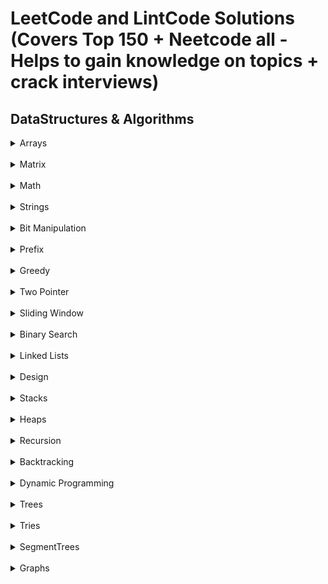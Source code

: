 LeetCode and LintCode Solutions (Covers Top 150 + Neetcode all - Helps to gain knowledge on topics + crack interviews)
======================================================================================================================

## DataStructures & Algorithms


<details>
<Summary>Arrays</Summary>

## Arrays
<br>
### SET - 1
S.No. | Question Name | Java Solution | Time & Space Complexity |
------|---------------|---------------|-------------------------|
1 | [majority-element](https://leetcode.com/problems/majority-element/) |[JAVA]()| |
2 | [contains-duplicate](https://leetcode.com/problems/contains-duplicate/) |[JAVA]()| |
3 | [missing-number](https://leetcode.com/problems/missing-number/) |[JAVA]()| |
4 | [longest-consecutive-sequence](https://leetcode.com/problems/longest-consecutive-sequence/) |[JAVA]()| |
5 | [Shuffle an array](https://leetcode.com/problems/shuffle-an-array/) |[JAVA]()| |

</details>






<br>





<details>
<Summary>Matrix</Summary>

## Matrix

<br>

### SET - 1
S.No. | Question Name | Java Solution | Time & Space Complexity |
------|---------------|---------------|-------------------------|
1 | [Game of Life](https://leetcode.com/problems/game-of-life/) |[JAVA]()| |
2 | [Set Matrix Zeros](https://leetcode.com/problems/set-matrix-zeroes/) |[JAVA]()| |
3 | [Spiral Matrix](https://leetcode.com/problems/spiral-matrix/) |[JAVA]()| |
4 | [Rotate Image](https://leetcode.com/problems/rotate-image/) |[JAVA]()| |

</details>










<br>




<details>
<Summary>Math</Summary>

## Math

<br>

### SET - 1
S.No. | Question Name | Java Solution | Time & Space Complexity |
------|---------------|---------------|-------------------------|
1 | [integer-to-roman](https://leetcode.com/problems/integer-to-roman/) |[JAVA]()| |
2 | [roman-to-integer](https://leetcode.com/problems/roman-to-integer/) |[JAVA]()| |
3 | [excel-sheet-column-title](https://leetcode.com/problems/excel-sheet-column-title/) |[JAVA]()| |
4 | [excel-sheet-column-number](https://leetcode.com/problems/excel-sheet-column-number/) |[JAVA]()| |
5 | [divide-two-integers](https://leetcode.com/problems/divide-two-integers/) |[JAVA]()| |
6 | [fraction-to-recurring-decimal](https://leetcode.com/problems/fraction-to-recurring-decimal/) |[JAVA]()| |
7 | [factorial-trailing-zeroes](https://leetcode.com/problems/factorial-trailing-zeroes/) |[JAVA]()| |
8 | [count-primes](https://leetcode.com/problems/count-primes/) |[JAVA]()| |
9 | [max-points-on-a-line](https://leetcode.com/problems/max-points-on-a-line) |[JAVA]()| |
</details>







<br>






<details>
<Summary>Strings</Summary>

## Strings

<br>

### SET - 1
S.No. | Question Name | Java Solution | Time & Space Complexity |
------|---------------|---------------|-------------------------|
1 | [Valid Palindrome](https://leetcode.com/problems/valid-palindrome/) |[JAVA]()| |
2 | [Valid Anagram](https://leetcode.com/problems/valid-anagram/) |[JAVA]()| |
3 | [Reverse String](https://leetcode.com/problems/reverse-string/) |[JAVA]()| |
4 | [Fizz Buzz](https://leetcode.com/problems/fizz-buzz/) |[JAVA]()| |
5 | [String to Integer(ATOI)](https://leetcode.com/problems/string-to-integer-atoi/) |[JAVA]()| |
6 | [Count And Say](https://leetcode.com/problems/count-and-say/) |[JAVA]()| |
7 | [Group Anagrams](https://leetcode.com/problems/group-anagrams/) |[JAVA]()| |
8 | [first-unique-character-in-a-string](https://leetcode.com/problems/first-unique-character-in-a-string/) |[JAVA]()| |
9 | [find-the-index-of-the-first-occurrence-in-a-string](https://leetcode.com/problems/find-the-index-of-the-first-occurrence-in-a-string/) |[JAVA]()| |
10 | [longest-common-prefix](https://leetcode.com/problems/longest-common-prefix) |[JAVA]()| |
</details>






<br>




<details>
<Summary>Bit Manipulation</Summary>

## Bit Manipulation

<br>

### SET - 1
S.No. | Question Name | Java Solution | Time & Space Complexity |
------|---------------|---------------|-------------------------|
1 | [sum-of-two-integers](https://leetcode.com/problems/sum-of-two-integers/) |[JAVA]()| |
2 | [number-of-1-bits](https://leetcode.com/problems/number-of-1-bits/) |[JAVA]()| |
3 | [ind-the-duplicate-number](https://leetcode.com/problems/find-the-duplicate-number/) |[JAVA]()| |
4 | [reverse-bits](https://leetcode.com/problems/reverse-bits/) |[JAVA]()| |
5 | [Plus One](https://leetcode.com/problems/plus-one) |[JAVA]()| |
6 | [Single Nunber](https://leetcode.com/problems/single-number/) |[JAVA]()| |
</details>













<br>






<details>
<Summary>Prefix</Summary>

## Prefix

<br>

### SET - 1
S.No. | Question Name | Java Solution | Time & Space Complexity |
------|---------------|---------------|-------------------------|
1 | [product-of-array-except-self](https://leetcode.com/problems/product-of-array-except-self/) |[JAVA]()| |

</details>




<br>







<details>
<Summary>Greedy</Summary>

## Greedy

<br>

### SET - 1
S.No. | Question Name | Java Solution | Time & Space Complexity |
------|---------------|---------------|-------------------------|
1 | [Gas Station](https://leetcode.com/problems/gas-station/) |[JAVA]()| |
2 | [Increasing Triplet Subsequence](https://leetcode.com/problems/increasing-triplet-subsequence/) |[JAVA]()| |
3 | [Largest Number](https://leetcode.com/problems/largest-number/) |[JAVA]()| |
4 | [Jump Game](https://leetcode.com/problems/jump-game/) |[JAVA]()| |

</details>



<br>





<details>
<Summary>Two Pointer</Summary>

## Two Pointer

<br>

### SET - 1
S.No. | Question Name | Java Solution | Time & Space Complexity |
------|---------------|---------------|-------------------------|
1 | [container-with-most-water](https://leetcode.com/problems/container-with-most-water/) |[JAVA]()| |
2 | [trapping-rain-water](https://leetcode.com/problems/trapping-rain-water/) |[JAVA]()| |
3 | [largest-rectangle-in-histogram/](https://leetcode.com/problems/largest-rectangle-in-histogram/) |[JAVA]()| |
4 | [sort-colors](https://leetcode.com/problems/sort-colors/) |[JAVA]()| |
5 | [move-zeroes](https://leetcode.com/problems/move-zeroes/) |[JAVA]()| |
6 | [merge-sorted-array](https://leetcode.com/problems/merge-sorted-array/) |[JAVA]()| |
7 | [remove-duplicates-from-sorted-array/](https://leetcode.com/problems/remove-duplicates-from-sorted-array/) |[JAVA]()| |
8 | [merge-sorted-array](https://leetcode.com/problems/merge-sorted-array/) |[JAVA]()| |
9 | [Happy Number](https://leetcode.com/problems/happy-number/) |[JAVA]()| |
10 | [Valid Triangle](https://leetcode.com/problems/valid-triangle-number/) |[JAVA]()| |
11 | [Two Sum](https://leetcode.com/problems/two-sum/) |[JAVA]()| |
12 | [3 Sum](https://leetcode.com/problems/3sum/) |[JAVA]()| |
13 | [3 Sum closest](https://leetcode.com/problems/3sum-closest/) |[JAVA]()| |
13 | [4 Sum](https://leetcode.com/problems/4sum/) |[JAVA]()| |
</details>







<br>







<details>
<Summary>Sliding Window</Summary>

## Sliding Window

<br>

### SET - 1
S.No. | Question Name | Java Solution | Time & Space Complexity |
------|---------------|---------------|-------------------------|
1 | [sliding-window-maximum](https://leetcode.com/problems/sliding-window-maximum/) |[JAVA]()| |
2 | [minimum-window-substring](https://leetcode.com/problems/minimum-window-substring/) |[JAVA]()| |
3 | [longest-substring-with-at-least-k-repeating-characters](https://leetcode.com/problems/longest-substring-with-at-least-k-repeating-characters/) |[JAVA]()| |
4 | [longest-substring-without-repeating-characters](https://leetcode.com/problems/longest-substring-without-repeating-characters/) |[JAVA]()| |
5 | [longest-substring-with-at-most-k-distinct-characters](https://leetcode.com/problems/longest-substring-with-at-most-k-distinct-characters/) |[JAVA]()| |

</details>






<br>










<details>
<Summary>Binary Search</Summary>

## Binary Search

<br>

### SET - 1
S.No. | Question Name | Java Solution | Time & Space Complexity |
------|---------------|---------------|-------------------------|
1 | [Sqrt](https://leetcode.com/problems/sqrtx/) |[JAVA]()| |
2 | [Search in rotated sorted array](https://leetcode.com/problems/search-in-rotated-sorted-array/) |[JAVA]()| |
3 | [Find First and Last position of element in sorted array](https://leetcode.com/problems/find-first-and-last-position-of-element-in-sorted-array/) |[JAVA]()| |
4 | [Search in a 2D Matrix](https://leetcode.com/problems/search-a-2d-matrix-ii/) |[JAVA]()| |
5 | [Kth Smallest element in sorted matrix](https://leetcode.com/problems/kth-smallest-element-in-a-sorted-matrix/) |[JAVA]()| |
6 | [Find Peak Element](https://leetcode.com/problems/find-peak-element/) |[JAVA]()| |
7 | [Median of two sorted arrays](https://leetcode.com/problems/median-of-two-sorted-arrays/) |[JAVA]()| |
8 | [Count of smaller numbers after self](https://leetcode.com/problems/count-of-smaller-numbers-after-self/) |[JAVA]()| |

</details>








<br>










<details>
<Summary>Linked Lists</Summary>

## Linked Lists

<br>

### SET - 1
S.No. | Question Name | Java Solution | Time & Space Complexity |
------|---------------|---------------|-------------------------|
1 | [Pow(X,N)](https://leetcode.com/problems/linked-list-cycle/) |[JAVA]()| |
2 | [Pow Of 3](https://leetcode.com/problems/intersection-of-two-linked-lists/) |[JAVA]()| |
3 | [Regular Expression](https://leetcode.com/problems/palindrome-linked-list/) |[JAVA]()| |
4 | [Sort List](https://leetcode.com/problems/sort-list/) |[JAVA]()| |
5 | [Merge two sorted Lists](https://leetcode.com/problems/merge-two-sorted-lists/) |[JAVA]()| |
6 | [Reverse Linked List](https://leetcode.com/problems/reverse-linked-list/) |[JAVA]()| |
7 | [Add two numbers](https://leetcode.com/problems/add-two-numbers/) |[JAVA]()| |
8 | [populating-next-right-pointers-in-each-node](https://leetcode.com/problems/populating-next-right-pointers-in-each-node/) |[JAVA]()| |
9 | [Copy List with random pointer](https://leetcode.com/problems/copy-list-with-random-pointer/) |[JAVA]()| |
10 | [delete-node-in-a-linked-list](https://leetcode.com/problems/delete-node-in-a-linked-list/) |[JAVA]()| |
11 | [odd-even-linked-list](https://leetcode.com/problems/odd-even-linked-list/) |[JAVA]()| |


</details>












<br>







<details>
<Summary>Design</Summary>

## Design

<br>

### SET - 1
S.No. | Question Name | Java Solution | Time & Space Complexity |
------|---------------|---------------|-------------------------|
1 | [Insert - Delete - Get Random - O(1)](https://leetcode.com/problems/insert-delete-getrandom-o1/) |[JAVA]()| |
2 | [LRU - Cache Algorithm](https://leetcode.com/problems/lru-cache/) |[JAVA](| |
3 | [LFU - Cache Algorithm](https://leetcode.com/problems/lfu-cache/) |[JAVA]()| |
4 | [Flatten Nested List Iterator](https://leetcode.com/problems/flatten-nested-list-iterator/) |[JAVA]()| |
5 | [Min Stack](https://leetcode.com/problems/min-stack/) |[JAVA]()| |

</details>
















<br>







<details>
<Summary>Stacks</Summary>

## Stacks

<br>

### SET - 1
S.No. | Question Name | Java Solution | Time & Space Complexity |
------|---------------|---------------|-------------------------|
1 | [Evaluate Reverse Polish Notation](https://leetcode.com/problems/evaluate-reverse-polish-notation/) |[JAVA]()| |
2 | [Basic Calculator II](https://leetcode.com/problems/basic-calculator-ii/) |[JAVA]()| |
3 | [Trapping Rain Water](https://leetcode.com/problems/trapping-rain-water/) |[JAVA]()| |
4 | [Largest Rectangle In a Histogram](https://leetcode.com/problems/largest-rectangle-in-histogram/) |[JAVA]()| |
</details>













<br>






<details>
<Summary>Heaps</Summary>

## Heaps

<br>

### SET - 1
S.No. | Question Name | Java Solution | Time & Space Complexity |
------|---------------|---------------|-------------------------|
1 | [find-median-from-data-stream](https://leetcode.com/problems/find-median-from-data-stream/) |[JAVA]()| |
2 | [kth-largest-element-in-an-array](https://leetcode.com/problems/kth-largest-element-in-an-array/) |[JAVA]()| |
3 | [top-k-frequent-elements](https://leetcode.com/problems/top-k-frequent-elements/) |[JAVA]()| |
4 | [merge-k-sorted-lists](https://leetcode.com/problems/merge-k-sorted-lists/) |[JAVA]()| |
5 | [the-skyline-problem](https://leetcode.com/problems/the-skyline-problem/) |[JAVA]()| |

</details>












<br>




<details>
<Summary>Recursion</Summary>

## Recursion 

<br>

### SET - 1
S.No. | Question Name | Java Solution | Time & Space Complexity |
------|---------------|---------------|-------------------------|
1 | [Pow(X,N)](https://leetcode.com/problems/powx-n/) |[JAVA]()| |
2 | [Pow Of 3](https://leetcode.com/problems/power-of-three/) |[JAVA]()| |
3 | [Regular Expression](https://leetcode.com/problems/regular-expression-matching/) |[JAVA]()| |
4 | [Wild Matching](https://leetcode.com/problems/wildcard-matching/) |[JAVA]()| |

</details>




<br>




<details>
<Summary>Backtracking</Summary>

## BackTracking 

<br>

### SET - 1
S.No. | Question Name | Java Solution | Time & Space Complexity |
------|---------------|---------------|-------------------------|
1 | [Permutations](https://leetcode.com/problems/permutations/) |[JAVA]()| |
2 | [Subsets](https://leetcode.com/problems/subsets/) |[JAVA]()| |
3 | [Generate Parenthesis](https://leetcode.com/problems/generate-parentheses/) |[JAVA]()| |
4 | [Letter combinations of a phone number](https://leetcode.com/problems/letter-combinations-of-a-phone-number/) |[JAVA]()| |
5 | [Word Search](https://leetcode.com/problems/word-search/) |[JAVA]()| |
6 | [Word Search II](https://leetcode.com/problems/word-search-ii/) |[JAVA]()| |
7 | [Word Break](https://leetcode.com/problems/word-break/) |[JAVA]()| |
8 | [Word Break II](https://leetcode.com/problems/word-break-ii/) |[JAVA]()| |
9 | [valid-sudoku](https://leetcode.com/problems/valid-sudoku/) |[JAVA]()| |


</details>



<br>




<details>
<Summary>Dynamic Programming</Summary>

## Dynamic Programming

<br>

### SET - 1
S.No. | Question Name | Java Solution | Time & Space Complexity |
------|---------------|---------------|-------------------------|
1 | [best-time-to-buy-and-sell-stock  ](https://leetcode.com/problems/best-time-to-buy-and-sell-stock/) |[JAVA]()| |
2 | [best-time-to-buy-and-sell-stock II ](https://leetcode.com/problems/best-time-to-buy-and-sell-stock-ii/) |[JAVA]()| |
3 | [maximum-subarray - Kadanes Algorithm ](https://leetcode.com/problems/maximum-subarray/) |[JAVA]()| |
4 | [maximum-product-subarray ](https://leetcode.com/problems/maximum-product-subarray/) |[JAVA]()| |
5 | [unique-paths ](https://leetcode.com/problems/unique-paths/) |[JAVA]()| |
6 | [ house-robber ](https://leetcode.com/problems/house-robber/) |[JAVA]()| |
7 | [unique-paths ](https://leetcode.com/problems/unique-paths/) |[JAVA]()| |
8 | [coin-change ](https://leetcode.com/problems/coin-change/) |[JAVA]()| |
9 | [longest-palindromic-substring ](https://leetcode.com/problems/longest-palindromic-substring/) |[JAVA]()| |
10 | [perfect-squares ](https://leetcode.com/problems/perfect-squares/) |[JAVA]()| |
11 | [decode-ways ](https://leetcode.com/problems/decode-ways/) |[JAVA]()| |
12 | [Climbing Stairs ](https://leetcode.com/problems/climbing-stairs/) |[JAVA]()| |
</details>



<br>








<details>
<Summary>Trees</Summary>

## Trees

<br>

### SET - 1
S.No. | Question Name | Java Solution | Time & Space Complexity |
------|---------------|---------------|-------------------------|
1 | [Tree Traversal - BFS - Iterative ](https://www.geeksforgeeks.org/graph-and-its-representations/) |[JAVA]()| |
2 | [Tree Traversal - BFS - Recursive ](https://www.geeksforgeeks.org/graph-and-its-representations/) |[JAVA]()| |
3 | [Tree Traversal - DFS(Pre/Post/InOrder)-Recursive ](https://www.geeksforgeeks.org/graph-and-its-representations/) |[JAVA]()| |
4 | [Tree Traversal - DFS(Pre/Post/InOrder)-Iterative ](https://www.geeksforgeeks.org/graph-and-its-representations/) |[JAVA]()| |


<br>

## SET- 1(Tree Traversals)
S.No. | Question Name | Java Solution | Time & Space Complexity |
------|---------------|---------------|-------------------------|
5 | [Tree Traversals - Left View and Right View of a Tree(DFS/BFS) ](https://www.geeksforgeeks.org/graph-and-its-representations/) |[JAVA]()| |
6 | [Tree Traversals - Top View (DFS/BFS)](https://www.geeksforgeeks.org/graph-and-its-representations/) |[JAVA]()| |
7 | [Tree Traversals - Bottom View (DFS/BFS)](https://www.geeksforgeeks.org/graph-and-its-representations/) |[JAVA]()| |
8 | [Tree Traversals - Boundary (DFS/BFS)](https://www.geeksforgeeks.org/graph-and-its-representations/) |[JAVA]()| |
9 | [Tree Traversals - ZigZag (DFS/BFS)](https://www.geeksforgeeks.org/graph-and-its-representations/) |[JAVA]()| |
10| [Tree Traversals - Vertical Order (DFS/BFS)](https://www.geeksforgeeks.org/graph-and-its-representations/) |[JAVA]()| |


<br>

## SET - 2 (Tree Properties)
S.No. | Question Name | Java Solution | Time & Space Complexity |
------|---------------|---------------|-------------------------|
11| [Tree Properties - Height and Depth (DFS/BFS)](https://www.geeksforgeeks.org/graph-and-its-representations/) |[JAVA]()| |
12| [Tree Properties - Width of a tree)](https://www.geeksforgeeks.org/graph-and-its-representations/) |[JAVA]()| |
13| [Tree Properties - Diameter of a tree)](https://www.geeksforgeeks.org/graph-and-its-representations/) |[JAVA]()| |
14| [Tree Properties - Ancestors/Decendants of a tree)](https://www.geeksforgeeks.org/graph-and-its-representations/) |[JAVA]()| |
15| [Tree Properties - Cousins of a tree)](https://www.geeksforgeeks.org/graph-and-its-representations/) |[JAVA]()| |


<br>

### SET - 3 (Validation)
S.No. | Question Name | Java Solution | Time & Space Complexity |
------|---------------|---------------|-------------------------|
15 | [SubTree of another Tree](https://www.geeksforgeeks.org/graph-and-its-representations/) |[JAVA]()| |
16 | [Same Tree](https://www.geeksforgeeks.org/graph-and-its-representations/) |[JAVA]()| |
17 | [Symmetric](https://www.geeksforgeeks.org/graph-and-its-representations/) |[JAVA]()| |
18 | [Invert Binary Tree ](https://www.geeksforgeeks.org/graph-and-its-representations/) |[JAVA]()| |
19 | [Validate Binary Search Tree ](https://www.geeksforgeeks.org/graph-and-its-representations/) |[JAVA]()| |
20 | [Unique Binary Search tree ](https://www.geeksforgeeks.org/graph-and-its-representations/) |[JAVA]()| |
21 | [Balanced Binary Tree ](https://www.geeksforgeeks.org/graph-and-its-representations/) |[JAVA]()| |

<br>

### SET - 4 (Coversions and Constructions)
S.No. | Question Name | Java Solution | Time & Space Complexity |
------|---------------|---------------|-------------------------|
22 | [ Convert Sorted Array to Binary Search Tree ](https://www.geeksforgeeks.org/graph-and-its-representations/) |[JAVA]()| |
23 | [ Convert Sorted List to Binary Search Tree ](https://www.geeksforgeeks.org/graph-and-its-representations/) |[JAVA]()| |
24 | [ convert-binary-search-tree-to-sorted-doubly-linked-list ](https://www.geeksforgeeks.org/graph-and-its-representations/) |[JAVA]()| |
25 | [ Construct Binary Tree from Preorder and Inorder Traversal ](https://www.geeksforgeeks.org/graph-and-its-representations/) |[JAVA]()| |
26 | [ Flatten Binary Tree to Linked List ](https://www.geeksforgeeks.org/graph-and-its-representations/) |[JAVA]()| |

<br>

### SET - 5 (Other Questions)
S.No. | Question Name | Java Solution | Time & Space Complexity |
------|---------------|---------------|-------------------------|
27 | [ Convert Sorted Array to Binary Search Tree ](https://leetcode.com/problems/merge-two-binary-trees/) |[JAVA]()| |
28 | [ Convert Sorted List to Binary Search Tree ](https://leetcode.com/problems/path-sum/) |[JAVA]()| |
29 | [ convert-binary-search-tree-to-sorted-doubly-linked-list ](https://leetcode.com/problems/kth-smallest-element-in-a-bst/) |[JAVA]()| |
30 | [ convert-binary-search-tree-to-sorted-doubly-linked-list ](https://leetcode.com/problems/sum-root-to-leaf-numbers/) |[JAVA]()| |
31 | [ convert-binary-search-tree-to-sorted-doubly-linked-list ](https://leetcode.com/problems/all-possible-full-binary-trees/) |[JAVA]()| |
32 | [ convert-binary-search-tree-to-sorted-doubly-linked-list ](https://leetcode.com/problems/serialize-and-deserialize-binary-tree/) |[JAVA]()| |
33 | [ convert-binary-search-tree-to-sorted-doubly-linked-list ](https://leetcode.com/problems/binary-tree-maximum-path-sum/) |[JAVA]()| |
34 | [](https://leetcode.com/problems/convert-bst-to-greater-tree/)|[JAVA]()||

</details>






<br>




<details>
<Summary>Tries</Summary>

## Tries

<br>

### SET-1 
S.No. | Question Name | Java Solution | Time & Space Complexity |
------|---------------|---------------|-------------------------|
1 | [ Implement Trie - Prefix Tree ](https://leetcode.com/problems/implement-trie-prefix-tree/) |[JAVA]()| |


</details>






<br>


<details>
<Summary>SegmentTrees</Summary>

## SegmentTrees

<br>

### SET-1
S.No. | Question Name | Java Solution | Time & Space Complexity |
------|---------------|---------------|-------------------------|
1 | [Range Sum Query - Mutable ](https://leetcode.com/problems/range-sum-query-mutable/) |[JAVA]()| |


</details>
















<br>







<details>

<Summary>Graphs</Summary>

## Graphs


<br>
<br>

### Graph concepts and Algorithms
S.No. | Question Name | Java Solution | Time & Space Complexity |
------|---------------|---------------|-------------------------|
A | [Graph Representations - Adjacency Matrix](https://www.geeksforgeeks.org/graph-and-its-representations/) |[JAVA]()| |
B | [Graph Representations - Adjacency List](https://practice.geeksforgeeks.org/problems/print-adjacency-list-1587115620/1) |[JAVA]()| |
1 | [Graph Traversal - DFS](https://practice.geeksforgeeks.org/problems/depth-first-traversal-for-a-graph/1) |[JAVA]()| |
2 | [Graph Traversal - BFS](https://practice.geeksforgeeks.org/problems/bfs-traversal-of-graph/1) |[JAVA]()| |
3 | [Cycle Detection - Directed Graph(BFS/DFS)](https://practice.geeksforgeeks.org/problems/detect-cycle-in-a-directed-graph/1) |[JAVA]()| |
4 | [Cycle Detection - Directed Graph(BFS/DFS)](https://practice.geeksforgeeks.org/problems/detect-cycle-in-an-undirected-graph/1) |[JAVA]()| |
5 | [Bipartite Graph - graph coloring(BFS/DFS)](https://practice.geeksforgeeks.org/problems/bipartite-graph/1) |[JAVA]()| |
6 | [Topological Sort](https://practice.geeksforgeeks.org/problems/topological-sort/1) |[JAVA]()| Time - **O(V+E)** <br>Space - **O(V)** |
7 | [Union Find Algorithm](https://practice.geeksforgeeks.org/problems/disjoint-set-union-find/1) |[JAVA]()| |
7.1 |[Union Find Algorithm](https://practice.geeksforgeeks.org/problems/union-find/1) |[JAVA]()| |
8 | [Minimuim Spanning Tree - Kruskals](https://practice.geeksforgeeks.org/problems/minimum-spanning-tree/1) |[JAVA]()| |
9 | [Minimuim Spanning Tree - Prims](https://practice.geeksforgeeks.org/problems/minimum-spanning-tree/1) |[JAVA]()| |
10| [Single Source Shortest Path - Dijkstras](https://practice.geeksforgeeks.org/problems/implementing-dijkstra-set-1-adjacency-matrix/1) |[JAVA]()| |
11| [All pairs shortest Path - Floyds](https://leetcode.com/problems/find-minimum-in-rotated-sorted-array/) |[JAVA]()| |


<br>
<br>

### SET - 1
S.No. | Question Name | Java Solution | Time & Space Complexity |
------|---------------|---------------|-------------------------|
1 | [Number of Islands(DFS/BFS)](https://leetcode.com/problems/number-of-islands/) |[JAVA](./src/main/java/Graphs/NumberOfIslands.java)| Time - **O(V+E)** <br>Space - **O(v)** 
2 | [Surrounded-Regions(DFS/BFS)](https://leetcode.com/problems/surrounded-regions/)|[JAVA](./src/main/java/Graphs/SurroundedRegions.java)| Time - **O(V+E)** <br>Space - **O(v)** 
3 | [Longest Increasing Path In a Matrix (DFS + DP)](https://leetcode.com/problems/longest-increasing-path-in-a-matrix/)|[JAVA](./src/main/java/Graphs/LongestIncreasingPathInAMatrix.java)| Time -  <br>Space - 
4 | [Course Schedule(DFS/BFS)](https://leetcode.com/problems/course-schedule/)|[JAVA](./src/main/java/Graphs/CourseSchedule_I.java)| Time -  <br>Space - 
5 | [Course Schedule - II(DFS/BFS)](https://leetcode.com/problems/course-schedule-ii/)|[JAVA]()| Time -  <br>Space - 
6 | [Alien Dictionary (Topsort - DFS/BFS)](https://www.lintcode.com/problem/892/description?fromId=201&_from=collection)|[JAVA](./src/main/java/Graphs/AlienDictionary.java)| Time -  <br>Space - 
7 | [Find the Celebrity](https://www.lintcode.com/problem/645/description)|[Java](./src/main/java/Graphs/FindTheCelebrity.java)|Time - **O(n)** <br>Space-**O(1)**
8 | [World Ladder](https://leetcode.com/problems/word-ladder/)|[Java](./src/main/java/Graphs/WordLadder_BFS.java)|Time - **O(n)** <br>Space-**O(1)**
</details>
